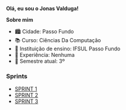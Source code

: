 **Olá, eu sou o Jonas Valduga!**  

**Sobre mim**  

- 🏙️ Cidade: Passo Fundo
- 📚 Curso: Ciências Da Computação
- 🏫 Instituição de ensino: IFSUL Passo Fundo
- 💼 Experiência: Nenhuma
- 📅 Semestre atual: 3º

### Sprints

- [SPRINT 1](sprint%201/)
- [SPRINT 2](sprint%202/)
- [SPRINT 3](sprint%203/)